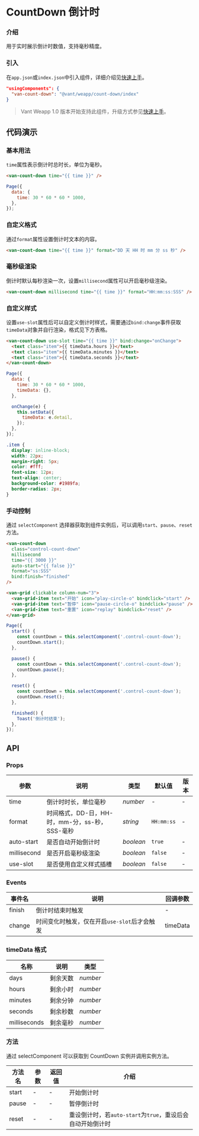 # CountDown 倒计时

### 介绍

用于实时展示倒计时数值，支持毫秒精度。

### 引入

在`app.json`或`index.json`中引入组件，详细介绍见[快速上手](#/quickstart#yin-ru-zu-jian)。

```json
"usingComponents": {
  "van-count-down": "@vant/weapp/count-down/index"
}
```

> Vant Weapp 1.0 版本开始支持此组件，升级方式参见[快速上手](#/quickstart)。

## 代码演示

### 基本用法

`time`属性表示倒计时总时长，单位为毫秒。

```html
<van-count-down time="{{ time }}" />
```

```js
Page({
  data: {
    time: 30 * 60 * 60 * 1000,
  },
});
```

### 自定义格式

通过`format`属性设置倒计时文本的内容。

```html
<van-count-down time="{{ time }}" format="DD 天 HH 时 mm 分 ss 秒" />
```

### 毫秒级渲染

倒计时默认每秒渲染一次，设置`millisecond`属性可以开启毫秒级渲染。

```html
<van-count-down millisecond time="{{ time }}" format="HH:mm:ss:SSS" />
```

### 自定义样式

设置`use-slot`属性后可以自定义倒计时样式，需要通过`bind:change`事件获取`timeData`对象并自行渲染，格式见下方表格。

```html
<van-count-down use-slot time="{{ time }}" bind:change="onChange">
  <text class="item">{{ timeData.hours }}</text>
  <text class="item">{{ timeData.minutes }}</text>
  <text class="item">{{ timeData.seconds }}</text>
</van-count-down>
```

```js
Page({
  data: {
    time: 30 * 60 * 60 * 1000,
    timeData: {},
  },

  onChange(e) {
    this.setData({
      timeData: e.detail,
    });
  },
});
```

```css
.item {
  display: inline-block;
  width: 22px;
  margin-right: 5px;
  color: #fff;
  font-size: 12px;
  text-align: center;
  background-color: #1989fa;
  border-radius: 2px;
}
```

### 手动控制

通过 `selectComponent` 选择器获取到组件实例后，可以调用`start`、`pause`、`reset`方法。

```html
<van-count-down
  class="control-count-down"
  millisecond
  time="{{ 3000 }}"
  auto-start="{{ false }}"
  format="ss:SSS"
  bind:finish="finished"
/>

<van-grid clickable column-num="3">
  <van-grid-item text="开始" icon="play-circle-o" bindclick="start" />
  <van-grid-item text="暂停" icon="pause-circle-o" bindclick="pause" />
  <van-grid-item text="重置" icon="replay" bindclick="reset" />
</van-grid>
```

```js
Page({
  start() {
    const countDown = this.selectComponent('.control-count-down');
    countDown.start();
  },

  pause() {
    const countDown = this.selectComponent('.control-count-down');
    countDown.pause();
  },

  reset() {
    const countDown = this.selectComponent('.control-count-down');
    countDown.reset();
  },

  finished() {
    Toast('倒计时结束');
  },
});
```

## API

### Props

| 参数 | 说明 | 类型 | 默认值 | 版本 |
| --- | --- | --- | --- | --- |
| time | 倒计时时长，单位毫秒 | _number_ | - | - |
| format | 时间格式，DD-日，HH-时，mm-分，ss-秒，SSS-毫秒 | _string_ | `HH:mm:ss` | - |
| auto-start | 是否自动开始倒计时 | _boolean_ | `true` | - |
| millisecond | 是否开启毫秒级渲染 | _boolean_ | `false` | - |
| use-slot | 是否使用自定义样式插槽 | _boolean_ | `false` | - |

### Events

| 事件名 | 说明                                         | 回调参数 |
| ------ | -------------------------------------------- | -------- |
| finish | 倒计时结束时触发                             | -        |
| change | 时间变化时触发，仅在开启`use-slot`后才会触发 | timeData |

### timeData 格式

| 名称         | 说明     | 类型     |
| ------------ | -------- | -------- |
| days         | 剩余天数 | _number_ |
| hours        | 剩余小时 | _number_ |
| minutes      | 剩余分钟 | _number_ |
| seconds      | 剩余秒数 | _number_ |
| milliseconds | 剩余毫秒 | _number_ |

### 方法

通过 selectComponent 可以获取到 CountDown 实例并调用实例方法。

| 方法名 | 参数 | 返回值 | 介绍 |
| --- | --- | --- | --- |
| start | - | - | 开始倒计时 |
| pause | - | - | 暂停倒计时 |
| reset | - | - | 重设倒计时，若`auto-start`为`true`，重设后会自动开始倒计时 |
